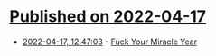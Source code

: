 # [Published on 2022-04-17](index.md)

* [2022-04-17, 12:47:03](https://news.ycombinator.com/item?id=31060475) - [Fuck Your Miracle Year](https://rogersbacon.substack.com/p/fuck-your-miracle-year)
